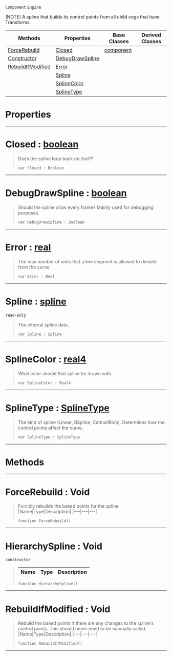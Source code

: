  `Component` `Engine`



(NOTE) A spline that builds its control points from all child cogs that have Transforms.

|Methods|Properties|Base Classes|Derived Classes|
|---|---|---|---|
|[ ForceRebuild](https://github.com/zeroengineteam/ZeroDocs/code_reference/class_reference/hierarchyspline.markdown#forcerebuild-void)|[ Closed](https://github.com/zeroengineteam/ZeroDocs/code_reference/class_reference/hierarchyspline.markdown#closed-zero-engine-docum)|[component](https://github.com/zeroengineteam/ZeroDocs/code_reference/class_reference/component.markdown)| |
|[ Constructor](https://github.com/zeroengineteam/ZeroDocs/code_reference/class_reference/hierarchyspline.markdown#hierarchyspline-void)|[ DebugDrawSpline](https://github.com/zeroengineteam/ZeroDocs/code_reference/class_reference/hierarchyspline.markdown#debugdrawspline-zero-eng)| | |
|[ RebuildIfModified](https://github.com/zeroengineteam/ZeroDocs/code_reference/class_reference/hierarchyspline.markdown#rebuildifmodified-void)|[ Error](https://github.com/zeroengineteam/ZeroDocs/code_reference/class_reference/hierarchyspline.markdown#error-zero-engine-docume)| | |
| |[ Spline](https://github.com/zeroengineteam/ZeroDocs/code_reference/class_reference/hierarchyspline.markdown#spline-zero-engine-docum)| | |
| |[ SplineColor](https://github.com/zeroengineteam/ZeroDocs/code_reference/class_reference/hierarchyspline.markdown#splinecolor-zero-engine)| | |
| |[ SplineType](https://github.com/zeroengineteam/ZeroDocs/code_reference/class_reference/hierarchyspline.markdown#splinetype-zero-engine-d)| | |


 #  Properties


---  
 #  Closed : [boolean](https://github.com/zeroengineteam/ZeroDocs/code_reference/zilch_base_types/boolean.markdown)

> Does the spline loop back on itself?
> ``` lang=cpp, name=Zilch
> var Closed : Boolean


---  
 #  DebugDrawSpline : [boolean](https://github.com/zeroengineteam/ZeroDocs/code_reference/zilch_base_types/boolean.markdown)

> Should the spline draw every frame? Mainly used for debugging purposes.
> ``` lang=cpp, name=Zilch
> var DebugDrawSpline : Boolean


---  
 #  Error : [real](https://github.com/zeroengineteam/ZeroDocs/code_reference/zilch_base_types/real.markdown)

> The max number of units that a line segment is allowed to deviate from the curve.
> ``` lang=cpp, name=Zilch
> var Error : Real


---  
 #  Spline : [spline](https://github.com/zeroengineteam/ZeroDocs/code_reference/class_reference/spline.markdown)

 `read-only`

> The internal spline data.
> ``` lang=cpp, name=Zilch
> var Spline : Spline


---  
 #  SplineColor : [real4](https://github.com/zeroengineteam/ZeroDocs/code_reference/zilch_base_types/real4.markdown)

> What color should that spline be drawn with.
> ``` lang=cpp, name=Zilch
> var SplineColor : Real4


---  
 #  SplineType : [SplineType](https://github.com/zeroengineteam/ZeroDocs/code_reference/enum_reference.markdown#splinetype)

> The kind of spline (Linear, BSpline, CatmullRom). Determines how the control points affect the curve.
> ``` lang=cpp, name=Zilch
> var SplineType : SplineType


---  
 #  Methods


---  
 #  ForceRebuild : Void

> Forcibly rebuilds the baked points for the spline.
> |Name|Type|Description|
> |---|---|---|
> ``` lang=cpp, name=Zilch
> function ForceRebuild()
> ``` 


---  
 #  HierarchySpline : Void

 `constructor`

> 
> |Name|Type|Description|
> |---|---|---|
> ``` lang=cpp, name=Zilch
> function HierarchySpline()
> ``` 


---  
 #  RebuildIfModified : Void

> Rebuild the baked points if there are any changes to the spline's control points. This should never need to be manually called.
> |Name|Type|Description|
> |---|---|---|
> ``` lang=cpp, name=Zilch
> function RebuildIfModified()
> ``` 


---  
 

 